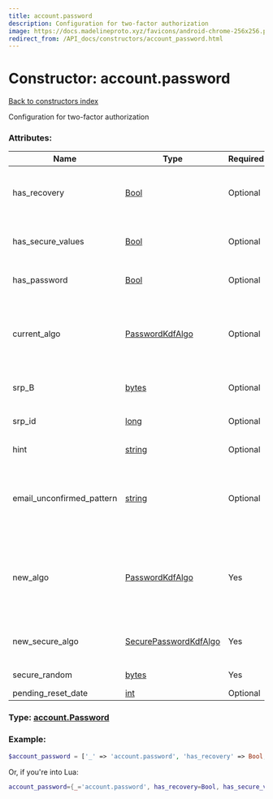```yaml
---
title: account.password
description: Configuration for two-factor authorization
image: https://docs.madelineproto.xyz/favicons/android-chrome-256x256.png
redirect_from: /API_docs/constructors/account_password.html
---
```

# Constructor: account.password  
[Back to constructors index](index.md)



Configuration for two-factor authorization

### Attributes:

| Name     |    Type       | Required | Description |
|----------|---------------|----------|-------------|
|has\_recovery|[Bool](../types/Bool.md) | Optional|Whether the user has a recovery method configured|
|has\_secure\_values|[Bool](../types/Bool.md) | Optional|Whether telegram [passport](https://core.telegram.org/passport) is enabled|
|has\_password|[Bool](../types/Bool.md) | Optional|Whether the user has a password|
|current\_algo|[PasswordKdfAlgo](../types/PasswordKdfAlgo.md) | Optional|The [KDF algorithm for SRP two-factor authentication](https://core.telegram.org/api/srp) of the current password|
|srp\_B|[bytes](../types/bytes.md) | Optional|Srp B param for [SRP authorization](https://core.telegram.org/api/srp)|
|srp\_id|[long](../types/long.md) | Optional|Srp ID param for [SRP authorization](https://core.telegram.org/api/srp)|
|hint|[string](../types/string.md) | Optional|Text hint for the password|
|email\_unconfirmed\_pattern|[string](../types/string.md) | Optional|A [password recovery email](https://core.telegram.org/api/srp#email-verification) with the specified [pattern](https://core.telegram.org/api/pattern) is still awaiting verification|
|new\_algo|[PasswordKdfAlgo](../types/PasswordKdfAlgo.md) | Yes|The [KDF algorithm for SRP two-factor authentication](https://core.telegram.org/api/srp) to use when creating new passwords|
|new\_secure\_algo|[SecurePasswordKdfAlgo](../types/SecurePasswordKdfAlgo.md) | Yes|The KDF algorithm for telegram [passport](https://core.telegram.org/passport)|
|secure\_random|[bytes](../types/bytes.md) | Yes|Secure random string|
|pending\_reset\_date|[int](../types/int.md) | Optional|



### Type: [account.Password](../types/account.Password.md)


### Example:

```php
$account_password = ['_' => 'account.password', 'has_recovery' => Bool, 'has_secure_values' => Bool, 'has_password' => Bool, 'current_algo' => PasswordKdfAlgo, 'srp_B' => 'bytes', 'srp_id' => long, 'hint' => 'string', 'email_unconfirmed_pattern' => 'string', 'new_algo' => PasswordKdfAlgo, 'new_secure_algo' => SecurePasswordKdfAlgo, 'secure_random' => 'bytes', 'pending_reset_date' => int];
```  


Or, if you're into Lua:

```lua
account_password={_='account.password', has_recovery=Bool, has_secure_values=Bool, has_password=Bool, current_algo=PasswordKdfAlgo, srp_B='bytes', srp_id=long, hint='string', email_unconfirmed_pattern='string', new_algo=PasswordKdfAlgo, new_secure_algo=SecurePasswordKdfAlgo, secure_random='bytes', pending_reset_date=int}

```


